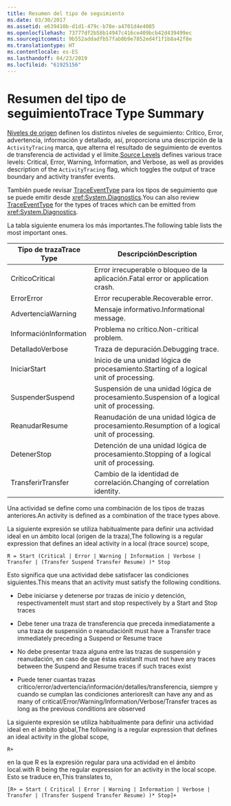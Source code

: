 ```yaml
---
title: Resumen del tipo de seguimiento
ms.date: 03/30/2017
ms.assetid: e639410b-d1d1-479c-b78e-a4701d4e4085
ms.openlocfilehash: 73777df2b58b14947c416ce409bcb42d439499ec
ms.sourcegitcommit: 9b552addadfb57fab0b9e7852ed4f1f1b8a42f8e
ms.translationtype: HT
ms.contentlocale: es-ES
ms.lasthandoff: 04/23/2019
ms.locfileid: "61925156"
---
```

# <a name="trace-type-summary"></a><span data-ttu-id="7879c-102">Resumen del tipo de seguimiento</span><span class="sxs-lookup"><span data-stu-id="7879c-102">Trace Type Summary</span></span>
<span data-ttu-id="7879c-103">[Niveles de origen](https://go.microsoft.com/fwlink/?LinkID=94943) definen los distintos niveles de seguimiento: Crítico, Error, advertencia, información y detallado, así, proporciona una descripción de la `ActivityTracing` marca, que alterna el resultado de seguimiento de eventos de transferencia de actividad y el límite.</span><span class="sxs-lookup"><span data-stu-id="7879c-103">[Source Levels](https://go.microsoft.com/fwlink/?LinkID=94943) defines various trace levels: Critical, Error, Warning, Information, and Verbose, as well as provides description of the `ActivityTracing` flag, which toggles the output of trace boundary and activity transfer events.</span></span>  
  
 <span data-ttu-id="7879c-104">También puede revisar [TraceEventType](https://go.microsoft.com/fwlink/?LinkId=95169) para los tipos de seguimiento que se puede emitir desde <xref:System.Diagnostics>.</span><span class="sxs-lookup"><span data-stu-id="7879c-104">You can also review [TraceEventType](https://go.microsoft.com/fwlink/?LinkId=95169) for the types of traces which can be emitted from <xref:System.Diagnostics>.</span></span>  
  
 <span data-ttu-id="7879c-105">La tabla siguiente enumera los más importantes.</span><span class="sxs-lookup"><span data-stu-id="7879c-105">The following table lists the most important ones.</span></span>  
  
|<span data-ttu-id="7879c-106">Tipo de traza</span><span class="sxs-lookup"><span data-stu-id="7879c-106">Trace Type</span></span>|<span data-ttu-id="7879c-107">Descripción</span><span class="sxs-lookup"><span data-stu-id="7879c-107">Description</span></span>|  
|----------------|-----------------|  
|<span data-ttu-id="7879c-108">Crítico</span><span class="sxs-lookup"><span data-stu-id="7879c-108">Critical</span></span>|<span data-ttu-id="7879c-109">Error irrecuperable o bloqueo de la aplicación.</span><span class="sxs-lookup"><span data-stu-id="7879c-109">Fatal error or application crash.</span></span>|  
|<span data-ttu-id="7879c-110">Error</span><span class="sxs-lookup"><span data-stu-id="7879c-110">Error</span></span>|<span data-ttu-id="7879c-111">Error recuperable.</span><span class="sxs-lookup"><span data-stu-id="7879c-111">Recoverable error.</span></span>|  
|<span data-ttu-id="7879c-112">Advertencia</span><span class="sxs-lookup"><span data-stu-id="7879c-112">Warning</span></span>|<span data-ttu-id="7879c-113">Mensaje informativo.</span><span class="sxs-lookup"><span data-stu-id="7879c-113">Informational message.</span></span>|  
|<span data-ttu-id="7879c-114">Información</span><span class="sxs-lookup"><span data-stu-id="7879c-114">Information</span></span>|<span data-ttu-id="7879c-115">Problema no crítico.</span><span class="sxs-lookup"><span data-stu-id="7879c-115">Non-critical problem.</span></span>|  
|<span data-ttu-id="7879c-116">Detallado</span><span class="sxs-lookup"><span data-stu-id="7879c-116">Verbose</span></span>|<span data-ttu-id="7879c-117">Traza de depuración.</span><span class="sxs-lookup"><span data-stu-id="7879c-117">Debugging trace.</span></span>|  
|<span data-ttu-id="7879c-118">Iniciar</span><span class="sxs-lookup"><span data-stu-id="7879c-118">Start</span></span>|<span data-ttu-id="7879c-119">Inicio de una unidad lógica de procesamiento.</span><span class="sxs-lookup"><span data-stu-id="7879c-119">Starting of a logical unit of processing.</span></span>|  
|<span data-ttu-id="7879c-120">Suspender</span><span class="sxs-lookup"><span data-stu-id="7879c-120">Suspend</span></span>|<span data-ttu-id="7879c-121">Suspensión de una unidad lógica de procesamiento.</span><span class="sxs-lookup"><span data-stu-id="7879c-121">Suspension of a logical unit of processing.</span></span>|  
|<span data-ttu-id="7879c-122">Reanudar</span><span class="sxs-lookup"><span data-stu-id="7879c-122">Resume</span></span>|<span data-ttu-id="7879c-123">Reanudación de una unidad lógica de procesamiento.</span><span class="sxs-lookup"><span data-stu-id="7879c-123">Resumption of a logical unit of processing.</span></span>|  
|<span data-ttu-id="7879c-124">Detener</span><span class="sxs-lookup"><span data-stu-id="7879c-124">Stop</span></span>|<span data-ttu-id="7879c-125">Detención de una unidad lógica de procesamiento.</span><span class="sxs-lookup"><span data-stu-id="7879c-125">Stopping of a logical unit of processing.</span></span>|  
|<span data-ttu-id="7879c-126">Transferir</span><span class="sxs-lookup"><span data-stu-id="7879c-126">Transfer</span></span>|<span data-ttu-id="7879c-127">Cambio de la identidad de correlación.</span><span class="sxs-lookup"><span data-stu-id="7879c-127">Changing of correlation identity.</span></span>|  
  
 <span data-ttu-id="7879c-128">Una actividad se define como una combinación de los tipos de trazas anteriores.</span><span class="sxs-lookup"><span data-stu-id="7879c-128">An activity is defined as a combination of the trace types above.</span></span>  
  
 <span data-ttu-id="7879c-129">La siguiente expresión se utiliza habitualmente para definir una actividad ideal en un ámbito local (origen de la traza),</span><span class="sxs-lookup"><span data-stu-id="7879c-129">The following is a regular expression that defines an ideal activity in a local (trace source) scope,</span></span>  
  
 `R = Start (Critical | Error | Warning | Information | Verbose | Transfer | (Transfer Suspend Transfer Resume) )* Stop`  
  
 <span data-ttu-id="7879c-130">Esto significa que una actividad debe satisfacer las condiciones siguientes.</span><span class="sxs-lookup"><span data-stu-id="7879c-130">This means that an activity must satisfy the following conditions.</span></span>  
  
- <span data-ttu-id="7879c-131">Debe iniciarse y detenerse por trazas de inicio y detención, respectivamente</span><span class="sxs-lookup"><span data-stu-id="7879c-131">It must start and stop respectively by a Start and Stop traces</span></span>  
  
- <span data-ttu-id="7879c-132">Debe tener una traza de transferencia que preceda inmediatamente a una traza de suspensión o reanudación</span><span class="sxs-lookup"><span data-stu-id="7879c-132">It must have a Transfer trace immediately preceding a Suspend or Resume trace</span></span>  
  
- <span data-ttu-id="7879c-133">No debe presentar traza alguna entre las trazas de suspensión y reanudación, en caso de que éstas existan</span><span class="sxs-lookup"><span data-stu-id="7879c-133">It must not have any traces between the Suspend and Resume traces if such traces exist</span></span>  
  
- <span data-ttu-id="7879c-134">Puede tener cuantas trazas crítico/error/advertencia/información/detalles/transferencia, siempre y cuando se cumplan las condiciones anteriores</span><span class="sxs-lookup"><span data-stu-id="7879c-134">It can have any and as many of critical/Error/Warning/Information/Verbose/Transfer traces as long as the previous conditions are observed</span></span>  
  
 <span data-ttu-id="7879c-135">La siguiente expresión se utiliza habitualmente para definir una actividad ideal en el ámbito global,</span><span class="sxs-lookup"><span data-stu-id="7879c-135">The following is a regular expression that defines an ideal activity in the global scope,</span></span>  
  
```  
R+   
```  
  
 <span data-ttu-id="7879c-136">en la que R es la expresión regular para una actividad en el ámbito local.</span><span class="sxs-lookup"><span data-stu-id="7879c-136">with R being the regular expression for an activity in the local scope.</span></span> <span data-ttu-id="7879c-137">Esto se traduce en,</span><span class="sxs-lookup"><span data-stu-id="7879c-137">This translates to,</span></span>  
  
```  
[R+ = Start ( Critical | Error | Warning | Information | Verbose | Transfer | (Transfer Suspend Transfer Resume) )* Stop]+  
```
